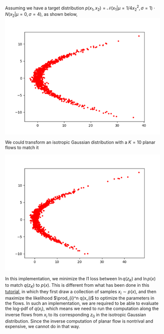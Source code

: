 Assuming we have a target distribution $p(x_1, x_2) = \mathcal{N}(x_1|\mu=1/4x_2^2, \sigma=1) \cdot N(x_2|\mu=0, \sigma=4)$, as shown below,
![target-dist](../figure/planar-flow-1.png)

We could transform an isotropic Gaussian distribution with a $K=10$ planar flows to match it

![](../figure/planar-flow-2.png)  

In this implementation, we minimize the l1 loss between $\ln q(z_K)$ and $\ln p(x)$ to match $q(z_K)$ to $p(x)$. This is different from what has been done in this [tutorial](https://blog.evjang.com/2018/01/nf1.html), in which they first draw a collection of samples $x_i \sim p(x)$, and then maximize the likelihood $\prod_{i}^n q(x_i)$ to optimize the parameters in the flows. In such an implementation, we are required to be able to evaluate the log-pdf of $q(x_i)$, which means we need to run the computation along the inverse flows from $x_i$ to its corresponding $z_0​$ in the isotropic Gaussian distribution. Since the inverse computation of planar flow is nontrival and expensive, we cannot do in that way.

















​    